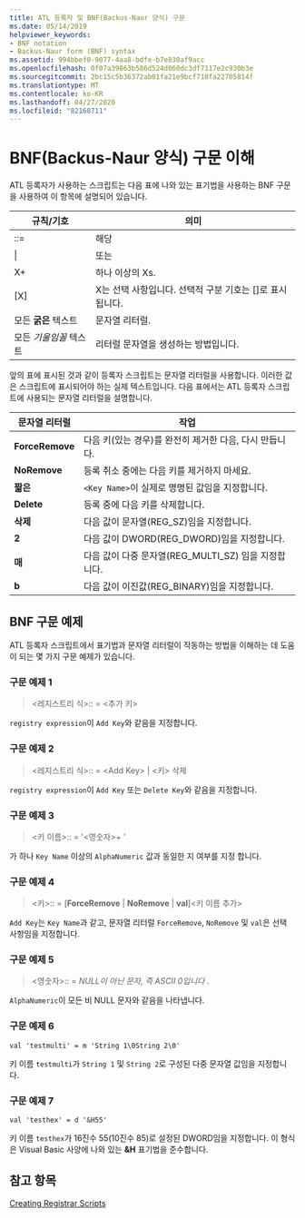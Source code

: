 ```yaml
---
title: ATL 등록자 및 BNF(Backus-Naur 양식) 구문
ms.date: 05/14/2019
helpviewer_keywords:
- BNF notation
- Backus-Naur form (BNF) syntax
ms.assetid: 994bbef0-9077-4aa8-bdfe-b7e830af9acc
ms.openlocfilehash: 0f07a39863b586d524d060dc3df7117e2c930b3e
ms.sourcegitcommit: 2bc15c5b36372ab01fa21e9bcf718fa22705814f
ms.translationtype: MT
ms.contentlocale: ko-KR
ms.lasthandoff: 04/27/2020
ms.locfileid: "82168711"
---
```

# <a name="understanding-backus-naur-form-bnf-syntax"></a>BNF(Backus-Naur 양식) 구문 이해

ATL 등록자가 사용하는 스크립트는 다음 표에 나와 있는 표기법을 사용하는 BNF 구문을 사용하여 이 항목에 설명되어 있습니다.

|규칙/기호|의미|
|------------------------|-------------|
|::=|해당|
|&#124;|또는|
|X+|하나 이상의 Xs.|
|\[X]|X는 선택 사항입니다. 선택적 구분 기호는 \[]로 표시됩니다.|
|모든 **굵은** 텍스트|문자열 리터럴.|
|모든 *기울임꼴* 텍스트|리터럴 문자열을 생성하는 방법입니다.|

앞의 표에 표시된 것과 같이 등록자 스크립트는 문자열 리터럴을 사용합니다. 이러한 값은 스크립트에 표시되어야 하는 실제 텍스트입니다. 다음 표에서는 ATL 등록자 스크립트에 사용되는 문자열 리터럴을 설명합니다.

|문자열 리터럴|작업|
|--------------------|------------|
|**ForceRemove**|다음 키(있는 경우)를 완전히 제거한 다음, 다시 만듭니다.|
|**NoRemove**|등록 취소 중에는 다음 키를 제거하지 마세요.|
|**짧은**|`<Key Name>`이 실제로 명명된 값임을 지정합니다.|
|**Delete**|등록 중에 다음 키를 삭제합니다.|
|**삭제**|다음 값이 문자열(REG_SZ)임을 지정합니다.|
|**2**|다음 값이 DWORD(REG_DWORD)임을 지정합니다.|
|**매**|다음 값이 다중 문자열(REG_MULTI_SZ) 임을 지정합니다.|
|**b**|다음 값이 이진값(REG_BINARY)임을 지정합니다.|

## <a name="bnf-syntax-examples"></a>BNF 구문 예제

ATL 등록자 스크립트에서 표기법과 문자열 리터럴이 작동하는 방법을 이해하는 데 도움이 되는 몇 가지 구문 예제가 있습니다.

### <a name="syntax-example-1"></a>구문 예제 1

> \<레지스트리 식>:: = \<추가 키>

`registry expression`이 `Add Key`와 같음을 지정합니다.

### <a name="syntax-example-2"></a>구문 예제 2

> \<레지스트리 식>:: = \<Add Key> | \<키> 삭제

`registry expression`이 `Add Key` 또는 `Delete Key`와 같음을 지정합니다.

### <a name="syntax-example-3"></a>구문 예제 3

> \<키 이름>:: = '\<영숫자>+ '

가 하나 `Key Name` 이상의 `AlphaNumeric` 값과 동일한 지 여부를 지정 합니다.

### <a name="syntax-example-4"></a>구문 예제 4

> \<키>:: = [**ForceRemove** | **NoRemove** | **val**]\<키 이름 추가>

`Add Key`는 `Key Name`과 같고, 문자열 리터럴 `ForceRemove`, `NoRemove` 및 `val`은 선택 사항임을 지정합니다.

### <a name="syntax-example-5"></a>구문 예제 5

> \<영숫자>:: = *NULL이 아닌 문자, 즉 ASCII 0입니다* .

`AlphaNumeric`이 모든 비 NULL 문자와 같음을 나타냅니다.

### <a name="syntax-example-6"></a>구문 예제 6

```rgs
val 'testmulti' = m 'String 1\0String 2\0'
```

키 이름 `testmulti`가 `String 1` 및 `String 2`로 구성된 다중 문자열 값임을 지정합니다.

### <a name="syntax-example-7"></a>구문 예제 7

```rgs
val 'testhex' = d '&H55'
```

키 이름 `testhex`가 16진수 55(10진수 85)로 설정된 DWORD임을 지정합니다. 이 형식은 Visual Basic 사양에 나와 있는 **&H** 표기법을 준수합니다.

## <a name="see-also"></a>참고 항목

[Creating Registrar Scripts](../atl/creating-registrar-scripts.md)
